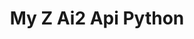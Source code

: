 ---
title: My Z Ai2 Api Python
emoji: 🔥
colorFrom: yellow
colorTo: pink
sdk: docker
pinned: false
license: apache-2.0
short_description: 部署模型glm4.6 v1.0.0
desc: 打包版本 1.0.1
---